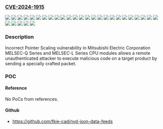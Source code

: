 ### [CVE-2024-1915](https://cve.mitre.org/cgi-bin/cvename.cgi?name=CVE-2024-1915)
![](https://img.shields.io/static/v1?label=Product&message=MELSEC-L%20Series%20L02CPU&color=blue)
![](https://img.shields.io/static/v1?label=Product&message=MELSEC-L%20Series%20L02CPU-P&color=blue)
![](https://img.shields.io/static/v1?label=Product&message=MELSEC-L%20Series%20L06CPU&color=blue)
![](https://img.shields.io/static/v1?label=Product&message=MELSEC-L%20Series%20L06CPU-P&color=blue)
![](https://img.shields.io/static/v1?label=Product&message=MELSEC-L%20Series%20L26CPU&color=blue)
![](https://img.shields.io/static/v1?label=Product&message=MELSEC-L%20Series%20L26CPU-BT&color=blue)
![](https://img.shields.io/static/v1?label=Product&message=MELSEC-L%20Series%20L26CPU-P&color=blue)
![](https://img.shields.io/static/v1?label=Product&message=MELSEC-L%20Series%20L26CPU-PBT&color=blue)
![](https://img.shields.io/static/v1?label=Product&message=MELSEC-Q%20Series%20Q03UDECPU&color=blue)
![](https://img.shields.io/static/v1?label=Product&message=MELSEC-Q%20Series%20Q03UDVCPU&color=blue)
![](https://img.shields.io/static/v1?label=Product&message=MELSEC-Q%20Series%20Q04UDEHCPU&color=blue)
![](https://img.shields.io/static/v1?label=Product&message=MELSEC-Q%20Series%20Q04UDPVCPU&color=blue)
![](https://img.shields.io/static/v1?label=Product&message=MELSEC-Q%20Series%20Q04UDVCPU&color=blue)
![](https://img.shields.io/static/v1?label=Product&message=MELSEC-Q%20Series%20Q06UDEHCPU&color=blue)
![](https://img.shields.io/static/v1?label=Product&message=MELSEC-Q%20Series%20Q06UDPVCPU&color=blue)
![](https://img.shields.io/static/v1?label=Product&message=MELSEC-Q%20Series%20Q06UDVCPU&color=blue)
![](https://img.shields.io/static/v1?label=Product&message=MELSEC-Q%20Series%20Q100UDEHCPU&color=blue)
![](https://img.shields.io/static/v1?label=Product&message=MELSEC-Q%20Series%20Q10UDEHCPU&color=blue)
![](https://img.shields.io/static/v1?label=Product&message=MELSEC-Q%20Series%20Q13UDEHCPU&color=blue)
![](https://img.shields.io/static/v1?label=Product&message=MELSEC-Q%20Series%20Q13UDPVCPU&color=blue)
![](https://img.shields.io/static/v1?label=Product&message=MELSEC-Q%20Series%20Q13UDVCPU&color=blue)
![](https://img.shields.io/static/v1?label=Product&message=MELSEC-Q%20Series%20Q20UDEHCPU&color=blue)
![](https://img.shields.io/static/v1?label=Product&message=MELSEC-Q%20Series%20Q26UDEHCPU&color=blue)
![](https://img.shields.io/static/v1?label=Product&message=MELSEC-Q%20Series%20Q26UDPVCPU&color=blue)
![](https://img.shields.io/static/v1?label=Product&message=MELSEC-Q%20Series%20Q26UDVCPU&color=blue)
![](https://img.shields.io/static/v1?label=Product&message=MELSEC-Q%20Series%20Q50UDEHCPU&color=blue)
![](https://img.shields.io/static/v1?label=Version&message=0%20&color=brightgreen)
![](https://img.shields.io/static/v1?label=Version&message=The%20first%205%20digits%20of%20serial%20No.%20%2226041%22%20and%20prior%20&color=brightgreen)
![](https://img.shields.io/static/v1?label=Version&message=The%20first%205%20digits%20of%20serial%20No.%20%2226061%22%20and%20prior%20&color=brightgreen)
![](https://img.shields.io/static/v1?label=Vulnerability&message=CWE-468%20Incorrect%20Pointer%20Scaling&color=brightgreen)

### Description

Incorrect Pointer Scaling vulnerability in Mitsubishi Electric Corporation MELSEC-Q Series and MELSEC-L Series CPU modules allows a remote unauthenticated attacker to execute malicious code on a target product by sending a specially crafted packet.

### POC

#### Reference
No PoCs from references.

#### Github
- https://github.com/fkie-cad/nvd-json-data-feeds

